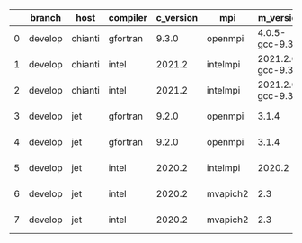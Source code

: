 |    | branch   | host    | compiler   | c_version   | mpi      | m_version          | o_g   | os    | build   | u_pass   |   u_fail |   s_pass |   s_fail |   e_pass |   e_fail |   nuopc_pass |   nuopc_fail |   netcdf_c |   netcdf_f | artifacts_hash                                                                                                 | modified                   |
|----|----------|---------|------------|-------------|----------|--------------------|-------|-------|---------|----------|----------|----------|----------|----------|----------|--------------|--------------|------------|------------|----------------------------------------------------------------------------------------------------------------|----------------------------|
|  0 | develop  | chianti | gfortran   | 9.3.0       | openmpi  | 4.0.5-gcc-9.3.0    | g     | Linux | Fail    | 4.5.3    |        1 |    13685 |        0 |       49 |        0 |           80 |            0 |         44 |          6 | [artifacts](https://github.com/esmf-org/esmf-test-artifacts-new/tree/64c53fbbbb7ccc33d03e24feffa26243e5e028fd) | 2022-03-02 23:01:39.520840 |
|  1 | develop  | chianti | intel      | 2021.2      | intelmpi | 2021.2.0-gcc-9.3.0 | O     | Linux | Fail    | 4.5.3    |        1 |    13685 |        0 |       49 |        0 |           80 |            0 |         44 |          6 | [artifacts](https://github.com/esmf-org/esmf-test-artifacts-new/tree/ae2ee2abd6ac00804d9cd91038d7d9d5d48ce6cb) | 2022-03-02 23:01:39.520840 |
|  2 | develop  | chianti | intel      | 2021.2      | intelmpi | 2021.2.0-gcc-9.3.0 | g     | Linux | Fail    | 4.5.3    |        1 |    13685 |        0 |       49 |        0 |           80 |            0 |         44 |          6 | [artifacts](https://github.com/esmf-org/esmf-test-artifacts-new/tree/dea3ae6f321662b8491744d3e684be7c065f4a08) | 2022-03-02 23:01:39.520840 |
|  3 | develop  | jet     | gfortran   | 9.2.0       | openmpi  | 3.1.4              | O     | Linux | Fail    | 4.5.2    |        1 |    13685 |        0 |       49 |        0 |           80 |            0 |         50 |          0 | [artifacts](https://github.com/esmf-org/esmf-test-artifacts-new/tree/eb226241df72ed1f6bd249d3c370b51085a2561e) | 2022-03-02 23:03:22.547600 |
|  4 | develop  | jet     | gfortran   | 9.2.0       | openmpi  | 3.1.4              | g     | Linux | Fail    | 4.5.2    |        1 |    13685 |        0 |       49 |        0 |           80 |            0 |         50 |          0 | [artifacts](https://github.com/esmf-org/esmf-test-artifacts-new/tree/3ee520e20c8e61787385fe885d7cf2dbac98b5b4) | 2022-03-02 23:03:22.547600 |
|  5 | develop  | jet     | intel      | 2020.2      | intelmpi | 2020.2             | g     | Linux | Fail    | 4.4.5    |        1 |    13685 |        0 |       49 |        0 |           80 |            0 |         49 |          1 | [artifacts](https://github.com/esmf-org/esmf-test-artifacts-new/tree/f6114f00969031289e21e51bb5171c6020e8ae95) | 2022-03-02 23:03:22.547600 |
|  6 | develop  | jet     | intel      | 2020.2      | mvapich2 | 2.3                | O     | Linux | Fail    | 4.4.5    |        1 |    13685 |        0 |       49 |        0 |           80 |            0 |         44 |          6 | [artifacts](https://github.com/esmf-org/esmf-test-artifacts-new/tree/521a4de28d9caffeed90c7a001f10da6c2c863cd) | 2022-03-02 23:03:22.547600 |
|  7 | develop  | jet     | intel      | 2020.2      | mvapich2 | 2.3                | g     | Linux | Fail    | 4.4.5    |        1 |    13685 |        0 |       49 |        0 |           80 |            0 |         44 |          6 | [artifacts](https://github.com/esmf-org/esmf-test-artifacts-new/tree/2b9d32d14dc674c1e4e42616bb7410679c9018e9) | 2022-03-02 23:03:22.547600 |